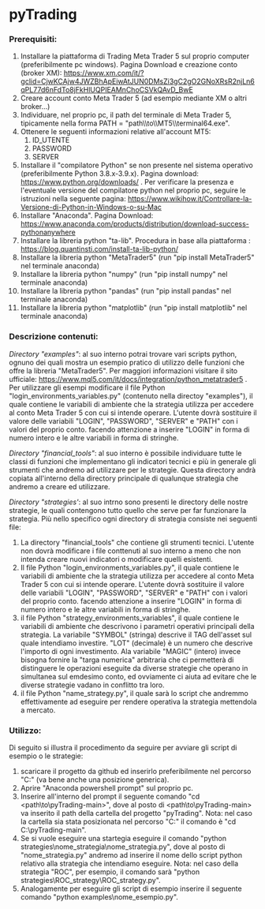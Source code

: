 # pyTrading 

### Prerequisiti:

1) Installare la piattaforma di Trading Meta Trader 5 sul proprio computer (preferibilmente pc windows). Pagina Download e creazione conto (broker XM): https://www.xm.com/it/?gclid=CjwKCAjw4JWZBhApEiwAtJUN0DMsZi3gC2gO2GNoXRsR2njLn6qPL77d6nFdTo8jFkHlUQPIEAMnChoCSVkQAvD_BwE 
2) Creare account conto Meta Trader 5 (ad esempio mediante XM o altri broker...)
3) Individuare, nel proprio pc, il path del terminale di Meta Trader 5, tipicamente nella forma 
PATH = "path\\\to\\\MT5\\\terminal64.exe".
4) Ottenere le seguenti informazioni relative all'account MT5:
   1) ID_UTENTE
   2) PASSWORD
   3)  SERVER
5) Installare il "compilatore Python" se non presente nel sistema operativo (preferibilmente Python 3.8.x-3.9.x). Pagina download: https://www.python.org/downloads/ .
Per verificare la presenza e l'eventuale versione del compilatore python nel proprio pc, seguire le istruzioni nella seguente pagina:  https://www.wikihow.it/Controllare-la-Versione-di-Python-in-Windows-o-su-Mac
6) Installare "Anaconda". Pagina Download:  https://www.anaconda.com/products/distribution/download-success-pythonanywhere
7) Installare la libreria python "ta-lib". Procedura in base alla piattaforma : https://blog.quantinsti.com/install-ta-lib-python/
8) Installare la libreria python "MetaTrader5" (run "pip install MetaTrader5" nel terminale anaconda)
9) Installare la libreria python "numpy" (run "pip install numpy" nel terminale anaconda)
10) Installare la libreria python "pandas" (run "pip install pandas" nel terminale anaconda)
11) Installare la libreria python "matplotlib"  (run "pip install matplotlib" nel terminale anaconda)

### Descrizione contenuti:
*Directory "examples"*: al suo interno potrai trovare vari scripts python, ognuno dei quali mostra un esempio pratico di utilizzo delle funzioni che offre la libreria "MetaTrader5".
Per maggiori informazioni visitare il sito ufficiale: https://www.mql5.com/it/docs/integration/python_metatrader5 . Per utilizzare gli esempi modificare il file Python "login_environments_variables.py" (contenuto nella directoy "examples"), il quale contiene le variabili di ambiente che la strategia utilizza per accedere al conto Meta Trader 5 con cui si intende operare. L'utente dovrà sostituire il valore delle variabili "LOGIN", "PASSWORD", "SERVER" e "PATH" con i valori del proprio conto. facendo attenzione a inserire "LOGIN" in forma di numero intero e le altre variabili in forma di stringhe.

*Directory "financial_tools"*: al suo interno è possibile individuare tutte le classi di funzioni che implementano gli indicatori tecnici e più in generale gli strumenti che andremo ad utilizzare per le strategie. Questa directory andrà copiata all'interno della directory principale di qualunque strategia che andremo a creare ed utilizzare.

*Directory "strategies'*: al suo intrno sono presenti le directory delle nostre strategie, le quali contengono tutto quello che serve per far funzionare la strategia. Più nello specifico ogni directory di strategia consiste nei seguenti file:
1) La directory "financial_tools" che contiene gli strumenti tecnici. L'utente non dovrà modificare i file conttenuti al suo interno a meno che non intenda creare nuovi indicatori o modificare quelli esistenti.
2) Il file Python "login_environments_variables.py", il quale contiene le variabili di ambiente che la strategia utilizza per accedere al conto Meta Trader 5 con cui si intende operare. L'utente dovrà sostituire il valore delle variabili "LOGIN", "PASSWORD", "SERVER" e "PATH" con i valori del proprio conto. facendo attenzione a inserire "LOGIN" in forma di numero intero e le altre variabili in forma di stringhe.
3) il file Python "strategy_environments_variables", il quale contiene le variabili di ambiente che descrivono i parametri operativi principali della strategia. La variabile "SYMBOL" (stringa) descrive il TAG dell'asset sul quale intendiamo investire. "LOT" (decimale) è un numero che descrive l'importo di ogni investimento. Ala variabile "MAGIC" (intero) invece bisogna fornire la "targa numerica" arbitraria che ci permetterà di distinguere le operazioni eseguite da diverse strategie che operano in simultanea sul emdesimo conto, ed ovviamente ci aiuta ad evitare che le diverse strategie vadano in conflitto tra loro.
4) il file Python "name_strategy.py", il quale sarà lo script che andremmo effettivamente ad eseguire per rendere operativa la strategia mettendola a mercato. 

### Utilizzo:

Di seguito si illustra il procedimento da seguire per avviare gli script di esempio o le strategie:
1) scaricare il progetto da github ed inserirlo preferibilmente nel percorso "C:\" (va bene anche una posizione generica).
2) Aprire "Anaconda powershell prompt" sul proprio pc. 
3) Inserire all'interno del prompt il seguente comando "cd <path\to\pyTrading-main>", dove al posto di <path\to\pyTrading-main> va inserito il path della cartella del progetto "pyTrading". Nota: nel caso la cartella sia stata posizionata nel percorso "C:\" il comando è "cd C:\pyTrading-main".
4) Se si vuole eseguire una startegia eseguire il comando "python strategies\nome_strategia\nome_strategia.py", dove al posto di "nome_strategia.py" andremo ad inserire il nome dello script python relativo alla strategia che intendiamo eseguire. Nota: nel caso della strategia "ROC", per esempio, il comando sarà "python strategies\ROC_strategy\ROC_strategy.py".
5) Analogamente per eseguire gli script di esempio inserire il seguente comando "python examples\nome_esempio.py".